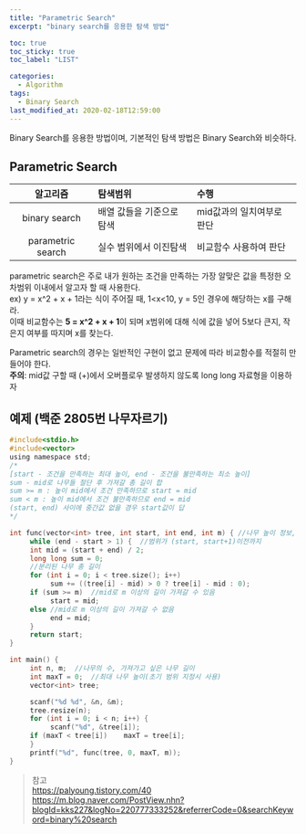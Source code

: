 ```yaml
---
title: "Parametric Search"
excerpt: "binary search를 응용한 탐색 방법"

toc: true
toc_sticky: true
toc_label: "LIST"

categories:
  - Algorithm
tags:
  - Binary Search
last_modified_at: 2020-02-18T12:59:00
---
```

Binary Search를 응용한 방법이며, 기본적인 탐색 방법은 Binary Search와 비슷하다.


Parametric Search  
-----------   

|알고리즘|탐색범위|수행|   
|:---:|:---|:---|  
|binary search | 배열 값들을 기준으로 탐색 | mid값과의 일치여부로 판단|  
|parametric search | 실수 범위에서 이진탐색 | 비교함수 사용하여 판단|  

parametric search은 주로 내가 원하는 조건을 만족하는 가장 알맞은 값을 특정한 오차범위 이내에서 알고자 할 때 사용한다.  
ex) y = x^2 + x + 1라는 식이 주어질 때, 1<x<10, y = 5인 경우에 해당하는 x를 구해라.  
이때 비교함수는 **5 = x^2 + x + 1**이 되며 x범위에 대해 식에 값을 넣어 5보다 큰지, 작은지 여부를 따지며 x를 찾는다.  


Parametric search의 경우는 일반적인 구현이 없고 문제에 따라 비교함수를 적절히 만들어야 한다.  
**주의**: mid값 구할 때 (+)에서 오버플로우 발생하지 않도록 long long 자료형을 이용하자  

예제 (백준 2805번 나무자르기)
---------
``` c  
#include<stdio.h>
#include<vector>
using namespace std;
/*
[start - 조건을 만족하는 최대 높이, end - 조건을 불만족하는 최소 높이]
sum - mid로 나무들 절단 후 가져갈 총 길이 합
sum >= m : 높이 mid에서 조건 만족하므로 start = mid
sum < m : 높이 mid에서 조건 불만족하므로 end = mid
(start, end) 사이에 중간값 없을 경우 start값이 답 
*/

int func(vector<int> tree, int start, int end, int m) {	//나무 높이 정보, 시작범위, 끝 범위
     while (end - start > 1) {	//범위가 (start, start+1)이전까지
     int mid = (start + end) / 2;
     long long sum = 0;
     //분리된 나무 총 길이
     for (int i = 0; i < tree.size(); i++)
          sum += ((tree[i] - mid) > 0 ? tree[i] - mid : 0);
     if (sum >= m)	//mid로 m 이상의 길이 가져갈 수 있음
          start = mid;
     else //mid로 m 이상의 길이 가져갈 수 없음
          end = mid;
     }
     return start;
}

int main() {
     int n, m;	//나무의 수, 가져가고 싶은 나무 길이
     int maxT = 0;	//최대 나무 높이(초기 범위 지정시 사용)
     vector<int> tree;

     scanf("%d %d", &n, &m);
     tree.resize(n);
     for (int i = 0; i < n; i++) {
          scanf("%d", &tree[i]);
     if (maxT < tree[i])	maxT = tree[i];
     }
     printf("%d", func(tree, 0, maxT, m));
}
```  

> 참고  
> https://palyoung.tistory.com/40  
> https://m.blog.naver.com/PostView.nhn?blogId=kks227&logNo=220777333252&referrerCode=0&searchKeyword=binary%20search
